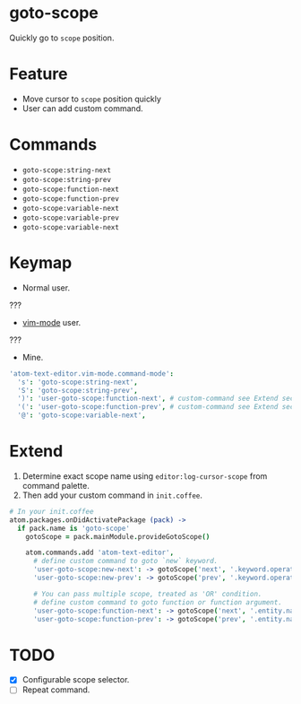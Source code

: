 # goto-scope

Quickly go to `scope` position.

# Feature

* Move cursor to `scope` position quickly
* User can add custom command.

# Commands

* `goto-scope:string-next`
* `goto-scope:string-prev`
* `goto-scope:function-next`
* `goto-scope:function-prev`
* `goto-scope:variable-next`
* `goto-scope:variable-prev`
* `goto-scope:variable-next`


# Keymap

* Normal user.

???

* [vim-mode](https://atom.io/packages/vim-mode) user.

???

* Mine.

```coffeescript
'atom-text-editor.vim-mode.command-mode':
  's': 'goto-scope:string-next',
  'S': 'goto-scope:string-prev',
  ')': 'user-goto-scope:function-next', # custom-command see Extend section
  '(': 'user-goto-scope:function-prev', # custom-command see Extend section
  '@': 'goto-scope:variable-next',
```

# Extend

1. Determine exact scope name using `editor:log-cursor-scope` from command palette.
2. Then add your custom command in `init.coffee`.


```coffeescript
# In your init.coffee
atom.packages.onDidActivatePackage (pack) ->
  if pack.name is 'goto-scope'
    gotoScope = pack.mainModule.provideGotoScope()

    atom.commands.add 'atom-text-editor',
      # define custom command to goto `new` keyword.
      'user-goto-scope:new-next': -> gotoScope('next', '.keyword.operator.new')
      'user-goto-scope:new-prev': -> gotoScope('prev', '.keyword.operator.new')

      # You can pass multiple scope, treated as 'OR' condition.
      # define custom command to goto function or function argument.
      'user-goto-scope:function-next': -> gotoScope('next', '.entity.name.function', 'variable.parameter')
      'user-goto-scope:function-prev': -> gotoScope('prev', '.entity.name.function', 'variable.parameter')
```

# TODO
* [x] Configurable scope selector.
* [ ] Repeat command.
